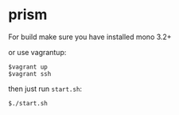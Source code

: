 prism
=====

For build make sure you have installed mono 3.2+

or use vagrantup:
````
$vagrant up
$vagrant ssh
````

then just run `start.sh`:

````
$./start.sh
````